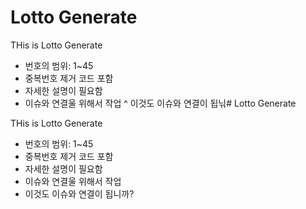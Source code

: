# Lotto Generate

THis is Lotto Generate

* 번호의 범위: 1~45
* 중복번호 제거 코드 포함
* 자세한 설명이 필요함
* 이슈와 연결울 위해서 작업
^ 이것도 이슈와 연결이 됩닊# Lotto Generate

THis is Lotto Generate

* 번호의 범위: 1~45
* 중복번호 제거 코드 포함
* 자세한 설명이 필요함
* 이슈와 연결울 위해서 작업
* 이것도 이슈와 연결이 됩니까?